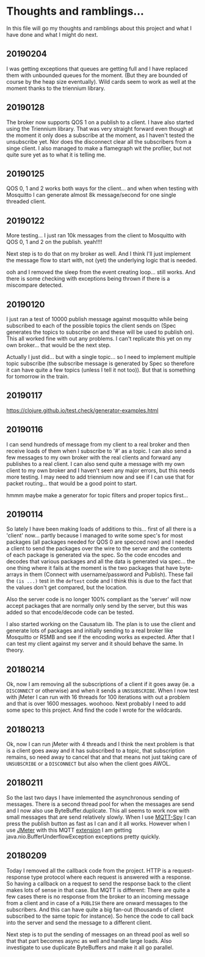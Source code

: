 # Thoughts and ramblings...

In this file will go my thoughts and ramblings about this project and what I have done and what I might do next.

## 20190204

I was getting exceptions that queues are getting full and I have replaced them with unbounded queues for the moment. (But they are bounded of course by the heap size eventually). Wild cards seem to work as well at the moment thanks to the triennium library.

## 20190128

The broker now supports QOS 1 on a publish to a client. I have also started using the Triennium library. That was very straight forward even though at the moment it only does a subscribe at the moment, as I haven't tested the unsubscribe yet. Nor does the disconnect clear all the subscribers from a singe client. I also managed to make a flamegraph wit the profiler, but not quite sure yet as to what it is telling me.

## 20190125

QOS 0, 1 and 2 works both ways for the client... and when when testing with Mosquitto I can generate almost 8k message/second for one single threaded client.

## 20190122

More testing... I just ran 10k messages from the client to Mosquitto with QOS 0, 1 and 2 on the publish. yeah!!!!

Next step is to do that on my broker as well. And I think I'll just implement the message flow to start with, not (yet) the underlying logic that is needed.

ooh and I removed the sleep from the event creating loop... still works. And there is some checking with exceptions being thrown if there is a miscompare detected.

## 20190120

I just ran a test of 10000 publish message against mosquitto while being subscribed to each of the possible topics the client sends on (Spec generates the topics to subscribe on and these will be used to publish on). This all worked fine with out any problems. I can't replicate this yet on my own broker... that would be the next step.

Actually I just did... but with a single topic... so I need to implement multiple topic subscribe (the subscribe message is generated by Spec so therefore it can have quite a few topics (unless I tell it not too)). But that is something for tomorrow in the train.

## 20190117

https://clojure.github.io/test.check/generator-examples.html


## 20190116

I can send hundreds of message from my client to a real broker and then receive loads of them when I subscribe to '#' as a topic. I can also send a few messages to my own broker with the real clients and forward any publishes to a real client. I can also send quite a message with my own client to my own broker and I haven't seen any major errors, but this needs more testing. I may need to add triennium now and see if I can use that for packet routing... that would be a good point to start.

hmmm maybe make a generator for topic filters and proper topics first...

## 20190114

So lately I have been making loads of additions to this... first of all there is a 'client' now... partly because I managed to write some spec's for most packages (all packages needed for QOS 0 are specced now) and I needed a client to send the packages over the wire to the server and the contents of each package is generated via the spec. So the code encodes and decodes that various packages and all the data is generated via spec... the one thing where it fails at the moment is the two packages that have byte-arrays in them (Connect with username/password and Publish). These fail the ```(is ...)``` test in the ```deftest``` code and I think this is due to the fact that the values don't get compared, but the location.

Also the server code is no longer 100% compliant as the 'server' will now accept packages that are normally only send by the server, but this was added so that encode/decode code can be tested.

I also started working on the Causatum lib. The plan is to use the client and generate lots of packages and initially sending to a real broker like Mosquitto or RSMB and see if the encoding works as expected. After that I can test my client against my server and it should behave the same. In theory.

## 20180214

Ok, now I am removing all the subscriptions of a client if it goes away (ie. a `DISCONNECT` or otherwise) and when it sends a `UNSSUBSCRIBE`. When I now test with jMeter I can run with 16 threads for 100 iterations with out a problem and that is over 1600 messages. woohooo. Next probably I need to add some spec to this project. And find the code I wrote for the wildcards.

## 20180213

Ok, now I can run jMeter with 4 threads and I think the next problem is that is a client goes away and it has subscribed to a topic, that subscription remains, so need away to cancel that and that means not just taking care of `UNSUBSCRIBE` or a `DISCONNECT` but also when the client goes AWOL.

## 20180211

So the last two days I have imlemented the asynchronous sending of messages. There is a second thread pool for when the messages are send and I now also use ByteBuffer.duplicate. This all seems to work now with small messages that are send relatively slowly. When I use [MQTT-Spy](https://github.com/eclipse/paho.mqtt-spy/wiki) I can press the publish button as fast as I can and it all works. However when I use [JMeter](http://jmeter.apache.org/) with this MQTT [extension](https://github.com/emqtt/mqtt-jmeter) I am getting java.nio.BufferUnderflowException exceptions pretty quickly.

## 20180209

Today I removed all the callback code from the project. HTTP is a request-response type protocol where each request is answered with a response. So having a callback on a request to send the response back to the client makes lots of sense in that case. But MQTT is different: There are quite a few cases there is no response from the broker to an incoming message from a client and in case of a `PUBLISH` there are onward messages to the subscribers. And this can have quite a big fan-out (thousands of client subscribed to the same topic for instance). So hence the code to call back into the server and send the message to a different client.

Next step is to put the sending of messages on an thread pool as well so that that part becomes async as well and handle large loads. Also investigate to use duplicate ByteBuffers and make it all go parallel.
